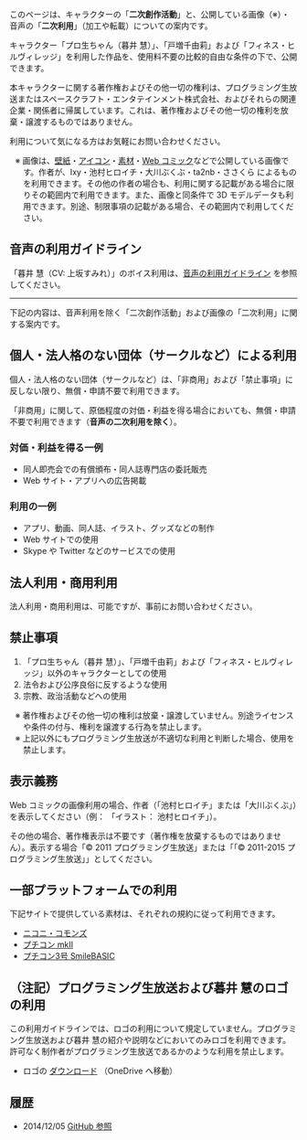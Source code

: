 このページは、キャラクターの「**二次創作活動**」と、公開している画像（※）・音声の「**二次利用**」（加工や転載）についての案内です。

キャラクター「プロ生ちゃん（暮井 慧）」、「戸増千由莉」および「フィネス・ヒルヴィレッジ」を利用した作品を、使用料不要の比較的自由な条件の下で、公開できます。

本キャラクターに関する著作権およびその他一切の権利は、プログラミング生放送またはスペースクラフト・エンタテインメント株式会社、およびそれらの関連企業・関係者に帰属しています。これは、著作権およびその他一切の権利を放棄・譲渡するものではありません。

利用について気になる方はお気軽にお問い合わせください。

<ul style="text-indent:-1em; list-style-type:none;">
<li style="list-style-type:none;">※ 画像は、<a href="http://pronama.azurewebsites.net/pronama/wallpapers/">壁紙</a>・<a href="http://pronama.azurewebsites.net/pronama/icon/">アイコン</a>・<a href="http://pronama.azurewebsites.net/pronama/download/">素材</a>・<a href="http://pronama.azurewebsites.net/web-comic/">Web コミック</a>などで公開している画像です。作者が、Ixy・池村ヒロイチ・大川ぶくぶ・ta2nb・ささくら によるものを利用できます。その他の作者の場合も、利用に関する記載がある場合に限りその範囲内で利用できます。また、画像と同条件で 3D モデルデータも利用できます。別途、制限事項の記載がある場合、その範囲内で利用してください。
</li>
</ul>


## 音声の利用ガイドライン

「暮井 慧（CV: 上坂すみれ）」のボイス利用は、[音声の利用ガイドライン](http://pronama.azurewebsites.net/pronama/guideline-voice/) を参照してください。

<hr />

下記の内容は、音声利用を除く「二次創作活動」および画像の「二次利用」に関する案内です。


## 個人・法人格のない団体（サークルなど）による利用

個人・法人格のない団体（サークルなど）は、「非商用」および「禁止事項」に反しない限り、無償・申請不要で利用できます。

「非商用」に関して、原価程度の対価・利益を得る場合においても、無償・申請不要で利用できます（**音声の二次利用を除く**）。

### 対価・利益を得る一例

* 同人即売会での有償頒布・同人誌専門店の委託販売
* Web サイト・アプリへの広告掲載

### 利用の一例
* アプリ、動画、同人誌、イラスト、グッズなどの制作
* Web サイトでの使用
* Skype や Twitter などのサービスでの使用

## 法人利用・商用利用

法人利用・商用利用は、可能ですが、事前にお問い合わせください。

## 禁止事項
1. 「プロ生ちゃん（暮井 慧）」、「戸増千由莉」および「フィネス・ヒルヴィレッジ」以外のキャラクターとしての使用
1. 法令および公序良俗に反するような使用
1. 宗教、政治活動などへの使用

<ul style="text-indent:-1em; list-style-type:none;">
<li style="list-style-type:none;">※ 著作権およびその他一切の権利は放棄・譲渡していません。別途ライセンスや条件の付与、権利を譲渡する行為を禁止します。</li>
<li style="list-style-type:none;">※ 上記以外にもプログラミング生放送が不適切な利用と判断した場合、使用を禁止します。</li>
</ul>

## 表示義務

Web コミックの画像利用の場合、作者（「池村ヒロイチ」または「大川ぶくぶ」）を表示してください（例： 「イラスト： 池村ヒロイチ」）。

その他の場合、著作権表示は不要です（著作権を放棄するものではありません）。表示する場合「© 2011 プログラミング生放送」または「「© 2011-2015 プログラミング生放送」」としてください。


## 一部プラットフォームでの利用

下記サイトで提供している素材は、それぞれの規約に従って利用できます。

* [ニコニ・コモンズ](http://commons.nicovideo.jp/material/nc68382)
* [プチコン mkII](http://smileboom.com/special/ptcm2/co_present/html_present06.php)
* [プチコン3号 SmileBASIC](http://smileboom.com/special/ptcm3/publickey/)

## （注記）プログラミング生放送および暮井 慧のロゴの利用

この利用ガイドラインでは、ロゴの利用について規定していません。プログラミング生放送および暮井 慧の紹介や説明などにおいてのみロゴを利用できます。許可なく制作者がプログラミング生放送であるかのような利用を禁止します。

* ロゴの [ダウンロード](https://onedrive.live.com/redir?resid=623F2C273E554172!10929&authkey=!AINIVCSREvfVdsU&ithint=folder%2cai) （OneDrive へ移動）

## 履歴

* 2014/12/05 [GitHub 参照](https://github.com/pronama/guideline/commits/master/general.md)
